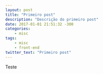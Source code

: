 ```yaml
---
layout: post
title: "Primeiro post"
description: "Descrição do primeiro post"
date: 2017-01-01 21:51:32 -300
categories:
    - misc
tags:
    - misc
    - front-end
twitter_text: "Primeiro post"
---
```


Teste
